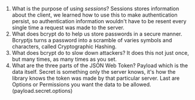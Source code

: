 <!-- Answers to the Short Answer Essay Questions go here -->

1. What is the purpose of using _sessions_?
        Sessions stores information about the client, we learned how to use this to make authentication persist, so authentication information wouldn't have to be resent every single time a request was made to the server.
2. What does bcrypt do to help us store passwords in a secure manner.
        Bcryptjs turns a password into a scramble of varies symbols and characters, called Cryptographic Hashing.
3. What does bcrypt do to slow down attackers?
         It does this  not just once, but many times, as many times as you set.
4. What are the three parts of the JSON Web Token?
        Payload which is the data itself. Secret is something only the server knows, it's how the library knows the token was made by that particular server. Last are Options or Permissions you want the data to be  allowed. (payload.secret.options)